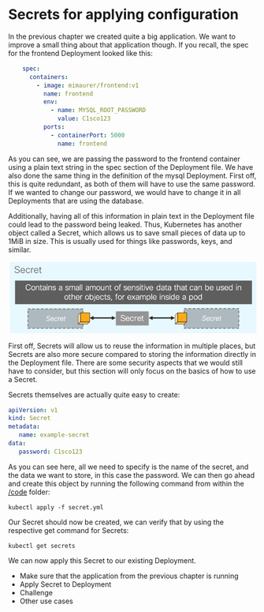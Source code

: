# Secrets for applying configuration

In the previous chapter we created quite a big application. We want to improve a small thing about that application though. If you recall, the spec for the frontend Deployment looked like this:

```yaml
    spec:
      containers:
        - image: mimaurer/frontend:v1
          name: frontend
          env:
            - name: MYSQL_ROOT_PASSWORD
              value: C1sco123
          ports:
            - containerPort: 5000
              name: frontend
```

As you can see, we are passing the password to the frontend container using a plain text string in the spec section of the Deployment file. We have also done the same thing in the definition of the mysql Deployment. First off, this is quite redundant, as both of them will have to use the same password. If we wanted to change our password, we would have to change it in all Deployments that are using the database.

Additionally, having all of this information in plain text in the Deployment file could lead to the password being leaked. Thus, Kubernetes has another object called a Secret, which allows us to save small pieces of data up to 1MiB in size. This is usually used for things like passwords, keys, and similar.

![Secrets](img/secrets.png?raw=true "Secrets")

First off, Secrets will allow us to reuse the information in multiple places, but Secrets are also more secure compared to storing the information directly in the Deployment file. There are some security aspects that we would still have to consider, but this section will only focus on the basics of how to use a Secret.

Secrets themselves are actually quite easy to create:

```yaml
apiVersion: v1
kind: Secret
metadata:
   name: example-secret
data:
   password: C1sco123
```

As you can see here, all we need to specify is the name of the secret, and the data we want to store, in this case the password. We can then go ahead and create this object by running the following command from within the [/code](code/ "/code") folder:

```
kubectl apply -f secret.yml 
```

Our Secret should now be created, we can verify that by using the respective get command for Secrets:

```
kubectl get secrets 
```

We can now apply this Secret to our existing Deployment.

- Make sure that the application from the previous chapter is running
- Apply Secret to Deployment
- Challenge
- Other use cases
